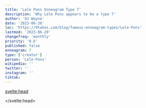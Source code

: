 ```yaml
---
title: 'Lele Pons Enneagram Type 7'
description: 'Why Lele Pons appears to be a type 7'
author: 'DJ Wayne'
date: '2023-06-20'
loc: 'https://9takes.com/blog/famous-enneagram-types/Lele-Pons'
lastmod: '2023-06-20'
changefreq: 'monthly'
priority: '0.6'
published: false
enneagram: 7
type: ['creator']
person: 'Lele-Pons'
wikipedia: ''
twitter: ''
instagram: ''
tiktok:
---
```


<!-- notes:
Lele Pons Instagram
Lele Pons YouTube
Lele Pons videos
Lele Pons TikTok
Lele Pons net worth
Lele Pons songs
Lele Pons and Juanpa Zurita
Lele Pons biography
Lele Pons comedy
Lele Pons Vines
Lele Pons music
Lele Pons book
Lele Pons podcast
Lele Pons movies and TV shows
Lele Pons awards
Lele Pons photoshoot
Lele Pons collaborations
Lele Pons interviews
Lele Pons merchandise
Lele Pons tour -->

<!-- <script>
	import  PopCard  from "../../../lib/components/atoms/PopCard.svelte";
</script>
<div
	style="display: flex;
    justify-content: center;
    margin: 1rem 0;
	"
>
	<PopCard
		image={`/types/7s/${'Lele-Pons'}.webp`}
		showIcon={false}
		displayText="Lele Pons"
		subtext=""
	/>
</div> -->

<p class="firstLetter"></p>

<svelte:head>

</svelte:head>
